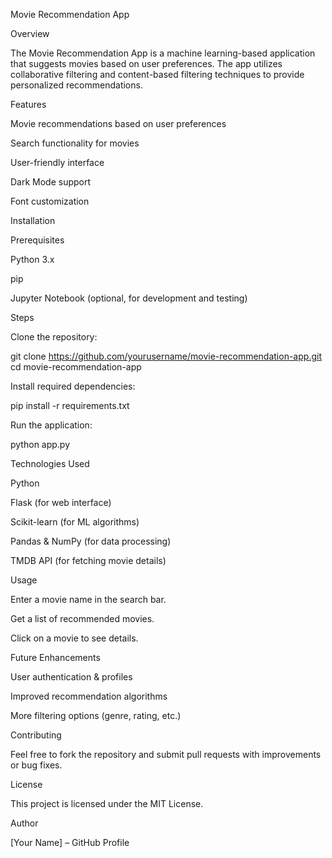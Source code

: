 Movie Recommendation App

Overview

The Movie Recommendation App is a machine learning-based application that suggests movies based on user preferences. The app utilizes collaborative filtering and content-based filtering techniques to provide personalized recommendations.

Features

Movie recommendations based on user preferences

Search functionality for movies

User-friendly interface

Dark Mode support

Font customization

Installation

Prerequisites

Python 3.x

pip

Jupyter Notebook (optional, for development and testing)

Steps

Clone the repository:

git clone https://github.com/yourusername/movie-recommendation-app.git
cd movie-recommendation-app

Install required dependencies:

pip install -r requirements.txt

Run the application:

python app.py

Technologies Used

Python

Flask (for web interface)

Scikit-learn (for ML algorithms)

Pandas & NumPy (for data processing)

TMDB API (for fetching movie details)

Usage

Enter a movie name in the search bar.

Get a list of recommended movies.

Click on a movie to see details.

Future Enhancements

User authentication & profiles

Improved recommendation algorithms

More filtering options (genre, rating, etc.)

Contributing

Feel free to fork the repository and submit pull requests with improvements or bug fixes.

License

This project is licensed under the MIT License.

Author

[Your Name] – GitHub Profile

